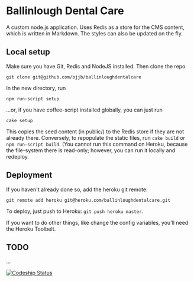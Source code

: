 # Ballinlough Dental Care

A custom node.js application. Uses Redis as a store for the CMS content, which
is written in Markdown. The styles can also be updated on the fly.

## Local setup

Make sure you have Git, Redis and NodeJS installed. Then clone the repo

    git clone git@github.com/bjjb/ballinloughdentalcare

In the new directory, run

    npm run-script setup

...or, if you have coffee-script installed globally, you can just run

    cake setup

This copies the seed content (in public/) to the Redis store if they are not
already there. Conversely, to repopulate the static files, run `cake build` or
`npm run-script build`. (You cannot run this command on Heroku, because the
file-system there is read-only; however, you can run it locally and redeploy.

## Deployment

If you haven't already done so, add the heroku git remote:

    git remote add heroku git@heroku.com/ballinloughdentalcare.git

To deploy, just push to Heroku: `git push heroku master`.

If you want to do other things, like change the config variables, you'll need
the Heroku Toolbelt.

## TODO

...

[![Codeship Status](https://codeship.io/projects/b7ca1640-0fe9-0132-3a96-42e120fa204e/status)](https://codeship.io/projects/32740)
